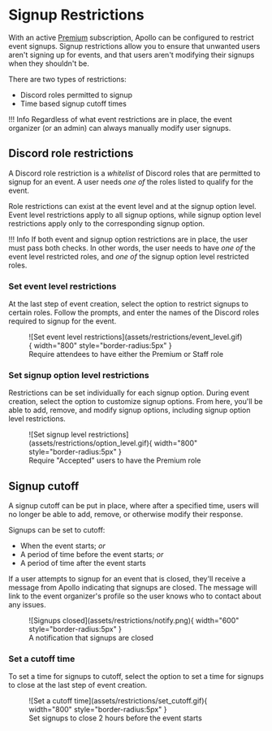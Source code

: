 # Signup Restrictions

With an active [Premium](https://apollo.fyi/premium) subscription, Apollo can
be configured to restrict event signups. Signup restrictions allow you to
ensure that unwanted users aren't signing up for events, and that users aren't
modifying their signups when they shouldn't be.

There are two types of restrictions:

- Discord roles permitted to signup
- Time based signup cutoff times

!!! Info
    Regardless of what event restrictions are in place, the event organizer
    (or an admin) can always manually modify user signups.

## Discord role restrictions

A Discord role restriction is a _whitelist_ of Discord roles that are permitted
to signup for an event. A user needs _one of_ the roles listed to qualify for
the event.

Role restrictions can exist at the event level and at the signup option level.
Event level restrictions apply to all signup options, while signup option level
restrictions apply only to the corresponding signup option.

!!! Info
    If both event and signup option restrictions are in place, the user must
    pass both checks. In other words, the user needs to have _one of_ the
    event level restricted roles, and _one of_ the signup option level
    restricted roles.

### Set event level restrictions

At the last step of event creation, select the option to restrict signups to
certain roles. Follow the prompts, and enter the names of the Discord roles
required to signup for the event.

<figure markdown>
  ![Set event level restrictions](assets/restrictions/event_level.gif){ width="800" style="border-radius:5px" }
  <figcaption>Require attendees to have either the Premium or Staff role</figcaption>
</figure>

### Set signup option level restrictions

Restrictions can be set individually for each signup option. During event
creation, select the option to customize signup options. From here, you'll
be able to add, remove, and modify signup options, including signup option
level restrictions.

<figure markdown>
  ![Set signup level restrictions](assets/restrictions/option_level.gif){ width="800" style="border-radius:5px" }
  <figcaption>Require "Accepted" users to have the Premium role</figcaption>
</figure>

## Signup cutoff

A signup cutoff can be put in place, where after a specified time, users will
no longer be able to add, remove, or otherwise modify their response.

Signups can be set to cutoff:

- When the event starts; _or_
- A period of time before the event starts; _or_
- A period of time after the event starts

If a user attempts to signup for an event that is closed, they'll receive a
message from Apollo indicating that signups are closed. The message will link
to the event organizer's profile so the user knows who to contact about any issues.

<figure markdown>
  ![Signups closed](assets/restrictions/notify.png){ width="600" style="border-radius:5px" }
  <figcaption>A notification that signups are closed</figcaption>
</figure>

### Set a cutoff time

To set a time for signups to cutoff, select the option to set a time for
signups to close at the last step of event creation.

<figure markdown>
  ![Set a cutoff time](assets/restrictions/set_cutoff.gif){ width="800" style="border-radius:5px" }
  <figcaption>Set signups to close 2 hours before the event starts</figcaption>
</figure>
